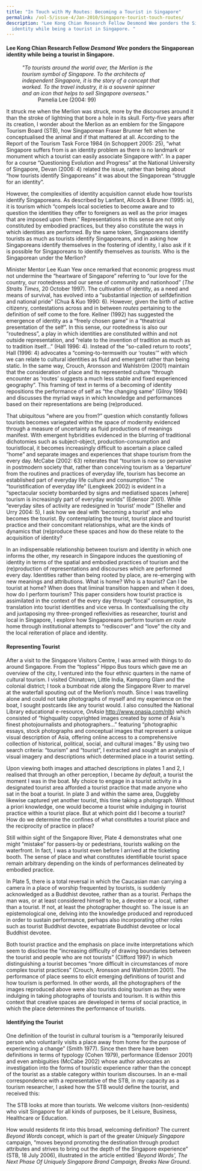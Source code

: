 ```yaml
---
title: "In Touch with My Routes: Becoming a Tourist in Singapore"
permalink: /vol-5/issue-4/Jan-2010/Singapore-tourist-touch-routes/
description: "Lee Kong Chian Research Fellow Desmond Wee ponders the Singaporean
  identity while being a tourist in Singapore. "
---
```

####  Lee Kong Chian Research Fellow _Desmond Wee_ ponders the Singaporean identity while being a tourist in Singapore.

&emsp;&emsp;&emsp;*"To tourists around the world over, the Merlion is the <br> &emsp;&emsp;&emsp;tourism symbol of Singapore. To the architects of <br>&emsp;&emsp;&emsp;independent Singapore, it is the story of a concept that <br>&emsp;&emsp;&emsp;worked. To the travel industry, it is a souvenir spinner <br>&emsp;&emsp;&emsp;and an icon that helps to sell Singapore overseas."* <br>&emsp;&emsp;&emsp;&emsp;&emsp;&emsp;Pamelia Lee (2004: 99)

It struck me when the Merlion was struck, more by the discourses around it than the stroke of lightning that bore a hole in its skull. Forty-five years after its creation, I wonder about the Merlion as an emblem for the Singapore Tourism Board (STB), how Singaporean Fraser Brunner felt when he conceptualised the animal and if that mattered at all. According to the Report of the Tourism Task Force 1984 (in Schoppert 2005: 25), “what Singapore suffers from is an identity problem as there is no landmark or monument which a tourist can easily associate Singapore with”. In a paper for a course “Questioning Evolution and Progress” at the National University of Singapore, Devan (2006: 4) related the issue, rather than being about “how tourists identify Singaporeans” it was about the Singaporean “struggle for an identity”.

However, the complexities of identity acquisition cannot elude how tourists identify Singaporeans. As described by Lanfant, Allcock & Bruner (1995: ix), it is tourism which “compels local societies to become aware and to question the identities they offer to foreigners as well as the prior images that are imposed upon them.” Representations in this sense are not only constituted by embodied practices, but they also constitute the ways in which identities are performed. By the same token, Singaporeans identify tourists as much as tourists identify Singaporeans, and in asking how Singaporeans identify themselves in the fostering of identity, I also ask if it is possible for Singaporeans to identify themselves as *tourists*. Who is the Singaporean under the Merlion?

Minister Mentor Lee Kuan Yew once remarked that economic progress must not undermine the “heartware of Singapore” referring to “our love for the country, our rootedness and our sense of community and nationhood” (*The Straits Times*, 20 October 1997). The cultivation of identity, as a need and means of survival, has evolved into a “substantial injection of selfdefinition and national pride” (Chua & Kuo 1990: 6). However, given the birth of active citizenry, contestations across and in between *routes* pertaining to the definition of self come to the fore. Kellner (1992) has suggested the emergence of identity as a “freely chosen game” in a “theatrical presentation of the self”. In this sense, our rootedness is also our “routedness”, a play in which identities are constituted within and not outside representation, and “relate to the invention of tradition as much as to tradition itself…” (Hall 1996: 4). Instead of the “so-called return to roots”, Hall (1996: 4) advocates a “coming-to-termswith our ‘routes’” with which we can relate to cultural identities as fluid and emergent rather than being static. In the same way, Crouch, Aronsson and Wahlström (2001) maintain that the consideration of place and its represented culture “through encounter as ‘routes’ suggests a much less stable and fixed experienced geography”. This framing of text in terms of a becoming of identity repositions the performance of self as “the changing same” (Gilroy 1994) and discusses the myriad ways in which knowledge and performances based on their representations are being (re)produced.

That ubiquitous “where are you from?” question which constantly follows tourists becomes variegated within the space of modernity evidenced through a measure of uncertainty as fluid productions of meanings manifest. With emergent hybridities evidenced in the blurring of traditional dichotomies such as subject-object, production-consumption and touristlocal, it becomes increasingly difficult to ascertain a place called “home” and separate images and experiences that shape tourism from the every day. McCabe (2002: 63) reiterates that “tourism is now so pervasive in postmodern society that, rather than conceiving tourism as a ‘departure’ from the routines and practices of everyday life, tourism has become an established part of everyday life culture and consumption.” The “touristification of everyday life” (Lengkeek 2002) is evident in a “spectacular society bombarded by signs and mediatised spaces \[where\] tourism is increasingly part of everyday worlds” (Edensor 2001). While “everyday sites of activity are redesigned in ‘tourist’ mode’” (Sheller and Urry 2004: 5), I ask how we deal with ‘becoming a tourist’ and who becomes the tourist. By contemplating the tourist, tourist place and tourist practice and their concomitant relationships, what are the kinds of dynamics that (re)produce these spaces and how do these relate to the acquisition of identity?

In an indispensable relationship between tourism and identity in which one informs the other, my research in Singapore induces the questioning of identity in terms of the spatial and embodied practices of tourism and the (re)production of representations and discourses which are performed every day. Identities rather than being rooted by place, are re-emerging with new meanings and attributions. What is home? Who is a tourist? Can I be tourist at home? When does that liminal transition happen and when it does, how do I perform tourism? This paper considers how tourist practice is assimilated in the context of the every day through “local” consumption, its translation into tourist identities and vice versa. In contextualising the city and juxtaposing my three-pronged reflexivities as researcher, tourist and local in Singapore, I explore how Singaporeans perform tourism *en route* home through institutional attempts to “rediscover” and “love” the city and the local reiteration of place and identity.


#### **Representing Tourist**

After a visit to the Singapore Visitors Centre, I was armed with things to do around Sıngapore. From the “topless” Hippo Bus tours which gave me an overview of the city, I ventured into the four ethnic quarters in the name of cultural tourism. I visited Chinatown, Little India, Kampong Glam and the colonial district; I took a bumboat ride along the Singapore River to marvel at the waterfall spouting out of the Merlion’s mouth. Since I was travelling alone and could not take photographs of myself and my experience on the boat, I sought postcards like any tourist would. I also consulted the National Library educational e-resource, *OnAsia*  <a href="http://www.onasia.com/nlb">http://www.onasia.com/nlb</a>) which consisted of “highquality copyrighted images created by some of Asia's finest photojournalists and photographers…” featuring “photographic essays, stock photographs and conceptual images that represent a unique visual description of Asia, offering online access to a comprehensive collection of historical, political, social, and cultural images.” By using two search criteria: “tourism” and “tourist”, I extracted and sought an analysis of visual imagery and descriptions which determined place in a tourist setting.

Upon viewing both images and attached descriptions in plates 1 and 2, I realised that through an other perception, I became *by default*, a tourist the moment I was in the boat. My choice to engage in a tourist activity in a designated tourist area afforded a tourist practice that made anyone who sat in the boat a tourist. In plate 3 and within the same area, Duggleby likewise captured yet another tourist, this time taking a photograph. Without a priori knowledge, one would become a tourist while indulging in tourist practice within a tourist place. But at which point did I become a tourist? How do we determine the confines of what constitutes a tourist place and the reciprocity of practice in place?

Still within sight of the Sıngapore River, Plate 4 demonstrates what one might “mistake” for passers-by or pedestrians, tourists walking on the waterfront. In fact, I was a tourist even before I arrived at the ticketing booth. The sense of place and what constitutes identifiable tourist space remain arbitrary depending on the kinds of performances delineated by embodied practice.

In Plate 5, there is a total reversal in which the Caucasian man carrying a camera in a place of worship frequented by tourists, is suddenly acknowledged as a Buddhist devotee, rather than as a tourist. Perhaps the man was, or at least considered himself to be, a devotee or a local, rather than a tourist. If not, at least the photographer thought so. The issue is an epistemological one, delving into the knowledge produced and reproduced in order to sustain performance, perhaps also incorporating other roles such as tourist Buddhist devotee, expatriate Buddhist devotee or local Buddhist devotee.

Both tourist practice and the emphasis on place invite interpretations which seem to disclose the “increasing difficulty of drawing boundaries between the tourist and people who are not tourists” (Clifford 1997) in which distinguishing a tourist becomes “more difficult in circumstances of more complex tourist practices” (Crouch, Aronsson and Wahlström 2001). The performance of place seems to elicit emerging definitions of tourist and how tourism is performed. In other words, all the photographers of the images reproduced above were also tourists doing tourism as they were indulging in taking photographs of tourists and tourism. It is within this context that creative spaces are developed in terms of social practice, in which the place determines the performance of tourists.

#### **Identifying the Tourist**

One definition of the tourist in cultural tourism is a “temporarily leisured person who voluntarily visits a place away from home for the purpose of experiencing a change” (Smith 1977). Since then there have been definitions in terms of typology (Cohen 1979), performance (Edensor 2001) and even ambiguities (McCabe 2002) whose author advocates an investigation into the forms of touristic experience rather than the concept of the tourist as a stable category within tourism discourses. In an e-mail correspondence with a representative of the STB, in my capacity as a tourism researcher, I asked how the STB would define the tourist, and received this:

The STB looks at more than tourists. We welcome visitors (non-residents) who visit Singapore for all kinds of purposes, be it Leisure, Business, Healthcare or Education.

How would residents fit into this broad, welcoming definition? The current *Beyond Words* concept, which is part of the greater *Uniquely Singapore* campaign, “moves beyond promoting the destination through product attributes and strives to bring out the depth of the Singapore experience” (STB, 18 July 2006), illustrated in the article entitled '*Beyond Words', The Next Phase Of Uniquely Singapore Brand Campaign, Breaks New Ground*.





